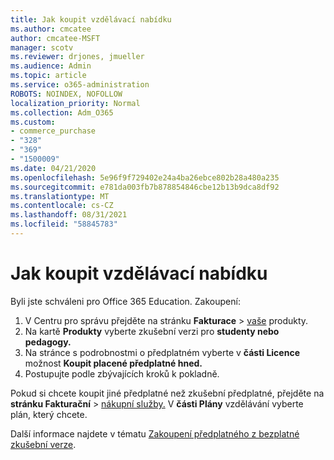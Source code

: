 ```yaml
---
title: Jak koupit vzdělávací nabídku
ms.author: cmcatee
author: cmcatee-MSFT
manager: scotv
ms.reviewer: drjones, jmueller
ms.audience: Admin
ms.topic: article
ms.service: o365-administration
ROBOTS: NOINDEX, NOFOLLOW
localization_priority: Normal
ms.collection: Adm_O365
ms.custom:
- commerce_purchase
- "328"
- "369"
- "1500009"
ms.date: 04/21/2020
ms.openlocfilehash: 5e96f9f729402e24a4ba26ebce802b28a480a235
ms.sourcegitcommit: e781da003fb7b878854846cbe12b13b9dca8df92
ms.translationtype: MT
ms.contentlocale: cs-CZ
ms.lasthandoff: 08/31/2021
ms.locfileid: "58845783"
---
```

# <a name="how-to-purchase-an-education-offer"></a>Jak koupit vzdělávací nabídku

Byli jste schváleni pro Office 365 Education. Zakoupení:
  
1. V Centru pro správu přejděte na stránku **Fakturace** \> [vaše](https://go.microsoft.com/fwlink/p/?linkid=842054) produkty.
2. Na kartě **Produkty** vyberte zkušební verzi pro **studenty nebo pedagogy.**
3. Na stránce s podrobnostmi o předplatném vyberte v **části Licence** možnost **Koupit placené předplatné hned.**
4. Postupujte podle zbývajících kroků k pokladně.

Pokud si chcete koupit jiné předplatné než zkušební předplatné, přejděte na **stránku Fakturační** \> [nákupní služby.](https://go.microsoft.com/fwlink/p/?linkid=868433) V **části Plány** vzdělávání vyberte plán, který chcete.

Další informace najdete v tématu [Zakoupení předplatného z bezplatné zkušební verze](https://docs.microsoft.com/microsoft-365/commerce/try-or-buy-microsoft-365#buy-a-subscription-from-your-free-trial).